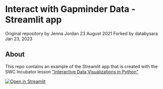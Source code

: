 # Interact with Gapminder Data - Streamlit app

Original repository by Jenna Jordan 23 August 2021
Forked by databysara Jan 23, 2023

## About
This repo contains an example of the Streamlit app that is created with the SWC Incubator lesson ["Interactive Data Visualizations in Python"](https://carpentries-incubator.github.io/python-interactive-data-visualizations/)

[![Open in Streamlit](https://static.streamlit.io/badges/streamlit_badge_black_white.svg)](https://share.streamlit.io/jenna-jordan/interact-with-gapminder-data-app/main/app.py)
